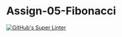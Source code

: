 # Assign-05-Fibonacci
[![GitHub's Super Linter](https://github.com/ICS20-Programming-ShylaO/Assign-05-Fibonacci/workflows/GitHub's%20Super%20Linter/badge.svg)](https://github.com/ICS20-Programming-ShylaO/Assign-05-Fibonacci/actions)